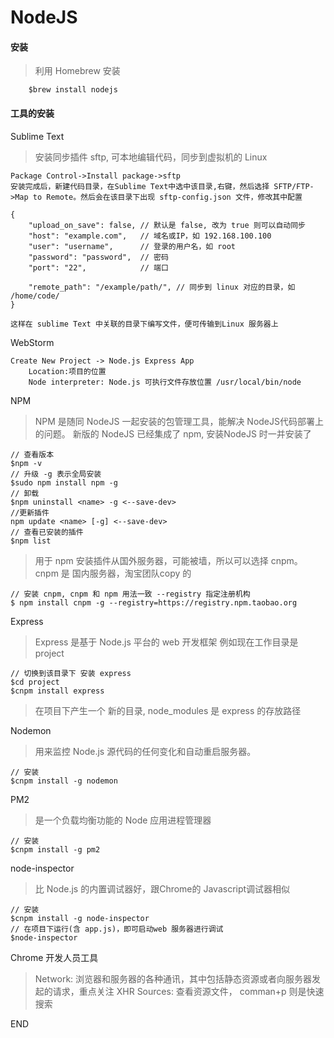 # NodeJS

#### 安装

> 利用 Homebrew 安装

```
    $brew install nodejs
```

#### 工具的安装

Sublime Text

> 安装同步插件 sftp, 可本地编辑代码，同步到虚拟机的 Linux

```
Package Control->Install package->sftp
安装完成后，新建代码目录，在Sublime Text中选中该目录,右键，然后选择 SFTP/FTP->Map to Remote。然后会在该目录下出现 sftp-config.json 文件，修改其中配置
    
{
    "upload_on_save": false, // 默认是 false, 改为 true 则可以自动同步
    "host": "example.com",   // 域名或IP，如 192.168.100.100
    "user": "username",      // 登录的用户名，如 root
    "password": "password",  // 密码
    "port": "22",            // 端口
    
    "remote_path": "/example/path/", // 同步到 linux 对应的目录，如 /home/code/
}

这样在 sublime Text 中关联的目录下编写文件，便可传输到Linux 服务器上

```

WebStorm

```
Create New Project -> Node.js Express App
    Location:项目的位置
    Node interpreter: Node.js 可执行文件存放位置 /usr/local/bin/node

```


NPM

> NPM 是随同 NodeJS 一起安装的包管理工具，能解决 NodeJS代码部署上的问题。
> 新版的 NodeJS 已经集成了 npm, 安装NodeJS 时一并安装了

```
// 查看版本
$npm -v
// 升级 -g 表示全局安装
$sudo npm install npm -g 
// 卸载 
$npm uninstall <name> -g <--save-dev>
//更新插件
npm update <name> [-g] <--save-dev>
// 查看已安装的插件
$npm list
```

> 用于 npm 安装插件从国外服务器，可能被墙，所以可以选择 cnpm。
> cnpm 是 国内服务器，淘宝团队copy 的

```
// 安装 cnpm, cnpm 和 npm 用法一致 --registry 指定注册机构
$ npm install cnpm -g --registry=https://registry.npm.taobao.org
```

Express

> Express 是基于 Node.js 平台的 web 开发框架
> 例如现在工作目录是 project

```
// 切换到该目录下 安装 express
$cd project
$cnpm install express
```

> 在项目下产生一个 新的目录, node_modules 是 express 的存放路径

Nodemon

> 用来监控 Node.js 源代码的任何变化和自动重启服务器。

```
// 安装
$cnpm install -g nodemon
```

PM2

> 是一个负载均衡功能的 Node 应用进程管理器

```
// 安装
$cnpm install -g pm2
```

node-inspector

> 比 Node.js 的内置调试器好，跟Chrome的 Javascript调试器相似

```
// 安装
$cnpm install -g node-inspector
// 在项目下运行(含 app.js)，即可启动web 服务器进行调试
$node-inspector
```

Chrome 开发人员工具

> Network: 浏览器和服务器的各种通讯，其中包括静态资源或者向服务器发起的请求，重点关注 XHR
> Sources: 查看资源文件， comman+p 则是快速搜索

END